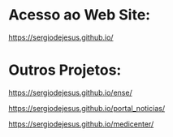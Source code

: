 # Acesso ao Web Site:
https://sergiodejesus.github.io/

# Outros Projetos:

https://sergiodejesus.github.io/ense/

https://sergiodejesus.github.io/portal_noticias/

https://sergiodejesus.github.io/medicenter/


